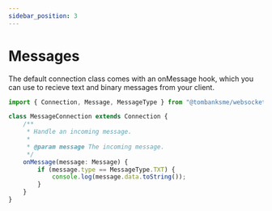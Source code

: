 ```yaml
---
sidebar_position: 3
---
```


# Messages

The default connection class comes with an onMessage hook, which you can use to recieve
text and binary messages from your client.

```typescript title="/src/MessageConnection.ts"
import { Connection, Message, MessageType } from "@tombanksme/websocket";

class MessageConnection extends Connection {
	/**
	 * Handle an incoming message.
	 *
	 * @param message The incoming message.
	 */
	onMessage(message: Message) {
		if (message.type == MessageType.TXT) {
			console.log(message.data.toString());
		}
	}
}
```
